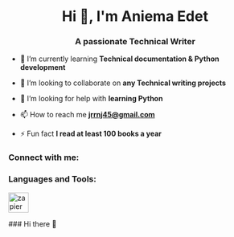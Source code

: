 <h1 align="center">Hi 👋, I'm Aniema Edet</h1>
<h3 align="center">A passionate Technical Writer</h3>

- 🌱 I’m currently learning **Technical documentation & Python development**

- 👯 I’m looking to collaborate on **any Technical writing projects**

- 🤝 I’m looking for help with **learning Python**

- 📫 How to reach me **jrrnj45@gmail.com**

- ⚡ Fun fact **I read at least 100 books a year**

<h3 align="left">Connect with me:</h3>
<p align="left">
</p>

<h3 align="left">Languages and Tools:</h3>
<p align="left"> <a href="https://zapier.com" target="_blank" rel="noreferrer"> <img src="https://www.vectorlogo.zone/logos/zapier/zapier-icon.svg" alt="zapier" width="40" height="40"/> </a> </p>
### Hi there 👋

<!--
**Anigee33/Anigee33** is a ✨ _special_ ✨ repository because its `README.md` (this file) appears on your GitHub profile.

Here are some ideas to get you started:

- 🌱 I’m currently learning 
- 👯 I’m looking to collaborate on any technical writing projects
- 🤔 I’m looking for help with 
- 💬 Ask me about ...
- 📫 How to reach me: 
- 😄 Pronouns: ...
- ⚡ Fun fact:  
-->
